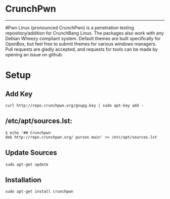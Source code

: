 CrunchPwn
=========

---
\#Pwn Linux (pronounced CrunchPwn) is a penetration testing repository/addition for CrunchBang Linux. The packages also work with any Debian Wheezy compliant system. Default themes are built specifically for OpenBox, but feel free to submit themes for various windows managers. Pull requests are gladly accepted, and requests for tools can be made by opening an issue on github.

Setup
=====
Add Key
-------
    curl http://repo.crunchpwn.org/gnupg.key | sudo apt-key add -

/etc/apt/sources.lst:
---------------------
    $ echo '## Crunchpwn
    deb http://repo.crunchpwn.org/ purson main' >> /etc/apt/sources.lst

Update Sources
--------------
    sudo apt-get update 

Installation
------------
    sudo apt-get install crunchpwn
